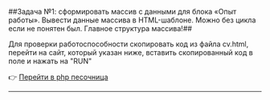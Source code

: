 ##Задача №1: сформировать массив с данными для блока «Опыт работы».
Вывести данные массива в HTML-шаблоне. Можно без цикла если не понятен был. Главное структура массива!##

Для проверки работоспособности скопировать код из файла cv.html, перейти на сайт, который указан ниже, вставить скопированный код в поле и нажать на "RUN"

:point_right: [Перейти в php песочница](https://www.w3schools.com/php/phptryit.asp?filename=tryphp_compiler "Перейти")

---
